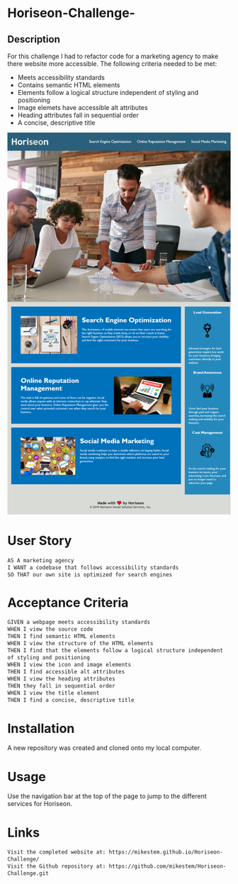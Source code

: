# Horiseon-Challenge-

## Description
For this challenge I had to refactor code for a marketing agency to make there website more accessible. The following criteria needed to be met:
- Meets accessibility standards
- Contains semantic HTML elements
- Elements follow a logical structure independent of styling and positioning
- Image elemets have accessible alt attributes
- Heading attributes fall in sequential order
- A concise, descriptive title

![screenshot](./assets/images/Horiseon%20Screenshot.png)

# User Story

```
AS A marketing agency
I WANT a codebase that follows accessibility standards
SO THAT our own site is optimized for search engines
```
# Acceptance Criteria

```
GIVEN a webpage meets accessibility standards
WHEN I view the source code
THEN I find semantic HTML elements
WHEN I view the structure of the HTML elements
THEN I find that the elements follow a logical structure independent of styling and positioning
WHEN I view the icon and image elements
THEN I find accessible alt attributes
WHEN I view the heading attributes
THEN they fall in sequential order
WHEN I view the title element
THEN I find a concise, descriptive title
```
# Installation
A new repository was created and cloned onto my local computer. 


# Usage
Use the navigation bar at the top of the page to jump to the different services for Horiseon. 

# Links
```
Visit the completed website at: https://mikestem.github.io/Horiseon-Challenge/
Visit the Github repository at: https://github.com/mikestem/Horiseon-Challenge.git
```